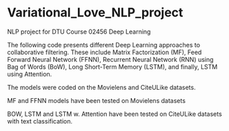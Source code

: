 # Variational_Love_NLP_project
NLP project for DTU Course 02456 Deep Learning

The following code presents different Deep Learning approaches to collaborative filtering. These include Matrix Factorization (MF), Feed Forward Neural Network (FFNN), Recurrent Neural Network (RNN) using Bag of Words (BoW), Long Short-Term Memory (LSTM), and finally, LSTM using Attention. 

The models were coded on the Movielens and CiteULike datasets.

MF and FFNN models have been tested on Movielens datasets

BOW, LSTM and LSTM w. Attention have been tested on CiteULike datasets with text classification.



